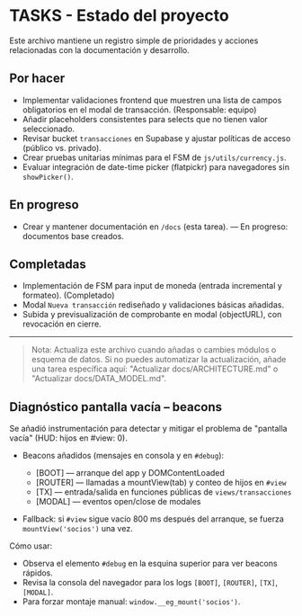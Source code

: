 # TASKS - Estado del proyecto

Este archivo mantiene un registro simple de prioridades y acciones relacionadas con la documentación y desarrollo.

## Por hacer
- Implementar validaciones frontend que muestren una lista de campos obligatorios en el modal de transacción. (Responsable: equipo)
- Añadir placeholders consistentes para selects que no tienen valor seleccionado.
- Revisar bucket `transacciones` en Supabase y ajustar políticas de acceso (público vs. privado).
- Crear pruebas unitarias mínimas para el FSM de `js/utils/currency.js`.
- Evaluar integración de date-time picker (flatpickr) para navegadores sin `showPicker()`.

## En progreso
- Crear y mantener documentación en `/docs` (esta tarea). — En progreso: documentos base creados.

## Completadas
- Implementación de FSM para input de moneda (entrada incremental y formateo). (Completado)
- Modal `Nueva transacción` rediseñado y validaciones básicas añadidas.
- Subida y previsualización de comprobante en modal (objectURL), con revocación en cierre.

---

> Nota: Actualiza este archivo cuando añadas o cambies módulos o esquema de datos. Si no puedes automatizar la actualización, añade una tarea específica aquí: "Actualizar docs/ARCHITECTURE.md" o "Actualizar docs/DATA_MODEL.md".

## Diagnóstico pantalla vacía – beacons

Se añadió instrumentación para detectar y mitigar el problema de "pantalla vacía" (HUD: hijos en #view: 0).

- Beacons añadidos (mensajes en consola y en `#debug`):
	- [BOOT] — arranque del app y DOMContentLoaded
	- [ROUTER] — llamadas a mountView(tab) y conteo de hijos en `#view`
	- [TX] — entrada/salida en funciones públicas de `views/transacciones`
	- [MODAL] — eventos open/close de modales

- Fallback: si `#view` sigue vacío 800 ms después del arranque, se fuerza `mountView('socios')` una vez.

Cómo usar:
- Observa el elemento `#debug` en la esquina superior para ver beacons rápidos.
- Revisa la consola del navegador para los logs `[BOOT]`, `[ROUTER]`, `[TX]`, `[MODAL]`.
- Para forzar montaje manual: `window.__eg_mount('socios')`.
